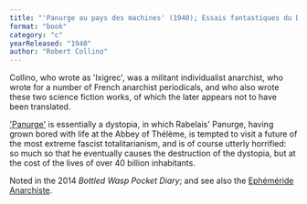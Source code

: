 ```yaml
---
title: "'Panurge au pays des machines' (1940); Essais fantastiques du Dr Rob (1966)"
format: "book"
category: "c"
yearReleased: "1940"
author: "Robert Collino"
---
```


Collino, who wrote as 'Ixigrec', was a militant individualist anarchist, who wrote for a number of French anarchist periodicals, and who also wrote these two science fiction works, of which the later appears not to have been translated.

<a href="https://www.libertarian-labyrinth.org/working-translations/ixigrec-panurge-au-pays-des-machines-1940/">'Panurge'</a> is essentially a dystopia, in which Rabelais' Panurge, having grown bored with life at the Abbey of Thélème, is tempted to visit a future of the most extreme fascist totalitarianism, and is of course utterly horrified: so much so that he eventually causes the destruction of the dystopia, but at the cost of the lives of over 40 billion inhabitants.

Noted in the 2014 _Bottled Wasp Pocket Diary_; and see also the [Ephéméride Anarchiste](https://www.ephemanar.net/mai03.html).
